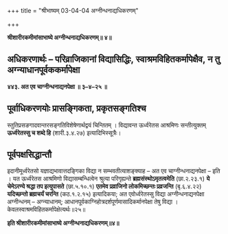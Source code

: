 +++
title = "श्रीभाष्यम् 03-04-04 अग्नीन्धनाद्यधिकरणम्"

+++


**श्रीशारीरकमीमांसाभाष्ये अग्नीन्धनाद्यधिकरणम्॥ ४॥**

## अधिकरणार्थः – परिव्राजिकानां विद्यासिद्धिः, स्वाश्रमविहितकर्मापेक्षैव, न तु अग्न्याधानपूर्वककर्मापेक्षा

**४४३. अत एव चाग्नीन्धनाद्यनपेक्षा ॥ ३–४–२५ ॥**

## पूर्वाधिकरणयोः प्रासङ्गिकता, प्रकृतसङ्गतिश्च

स्तुतिप्रसङगादवान्तरसङ्गतिविशेषेणार्थद्वयं चिन्तितम् । विद्यावन्त ऊर्ध्वरेतस आश्रमिणः सन्तीत्युक्तम् **ऊर्ध्वरेतस्सु च शब्दे हि** (शारी.३.४.२७) इत्यादिभिस्सूत्रैः।

## पूर्वपक्षसिद्धान्तौ

इदानीमूर्ध्वरेतसो यज्ञाद्यभावात्तदङ्गिका विद्या न सम्भवतीत्याशङ्क्याह – अत एव चाग्नीन्धनाद्यनपेक्षा – इति । यत ऊर्ध्वरेतस आश्रमिणो विद्यासम्बन्धित्वेन श्रुत्या परिगृह्यन्ते **ब्रह्मसंस्थोऽमृतत्वमेति** (छा.२.२३.१) **ये चेमेऽरण्ये श्रद्धा तप इत्युपासते** (छा.५.१०.१) **एतमेव प्रव्राजिनो लोकमिच्छन्तः प्रव्रजन्ति** (बृ.६.४.२२) **यदिच्छन्तो ब्रह्मचर्यं चरन्ति** (कठ.१.२.१५) इत्यादिकया; अत एवोर्ध्वरेतस्सु विद्या अग्नीन्धनाद्यनपेक्षा अग्नीन्धनम् – अग्न्याधानम्; आधानपूर्वकाग्निहोत्रदर्शपूर्णमासादिकर्मानपेक्षा तेषु विद्या । केवलस्वाश्रमविहितकर्मापेक्षेत्यर्थः॥२५॥

**इति श्रीशारीरकमीमांसाभाष्ये अग्नीन्धनाद्यधिकरणम्॥४॥**


